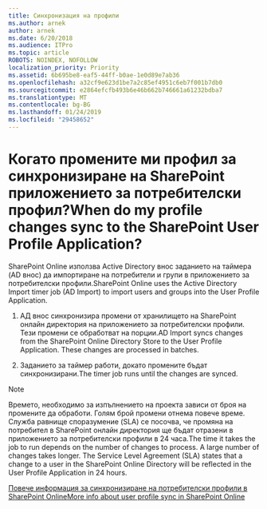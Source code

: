 ```yaml
---
title: Синхронизация на профили
ms.author: arnek
author: arnek
ms.date: 6/20/2018
ms.audience: ITPro
ms.topic: article
ROBOTS: NOINDEX, NOFOLLOW
localization_priority: Priority
ms.assetid: 6b695be8-eaf5-44ff-b0ae-1e0d89e7ab36
ms.openlocfilehash: a32cf9e623d1be7a2c85ef4951c6eb7f001b7db0
ms.sourcegitcommit: e2864efcfb493b6e46b662b746661a61232bdba7
ms.translationtype: MT
ms.contentlocale: bg-BG
ms.lasthandoff: 01/24/2019
ms.locfileid: "29458652"
---
```

# <a name="when-do-my-profile-changes-sync-to-the-sharepoint-user-profile-application"></a><span data-ttu-id="c10e7-102">Когато промените ми профил за синхронизиране на SharePoint приложението за потребителски профил?</span><span class="sxs-lookup"><span data-stu-id="c10e7-102">When do my profile changes sync to the SharePoint User Profile Application?</span></span>

<span data-ttu-id="c10e7-103">SharePoint Online използва Active Directory внос заданието на таймера (AD внос) да импортиране на потребители и групи в приложението за потребителски профили.</span><span class="sxs-lookup"><span data-stu-id="c10e7-103">SharePoint Online uses the Active Directory Import timer job (AD Import) to import users and groups into the User Profile Application.</span></span> 
  
1. <span data-ttu-id="c10e7-p101">АД внос синхронизира промени от хранилището на SharePoint онлайн директория на приложението за потребителски профили. Тези промени се обработват на порции.</span><span class="sxs-lookup"><span data-stu-id="c10e7-p101">AD Import syncs changes from the SharePoint Online Directory Store to the User Profile Application. These changes are processed in batches.</span></span>
    
2. <span data-ttu-id="c10e7-106">Заданието за таймер работи, докато промените бъдат синхронизирани.</span><span class="sxs-lookup"><span data-stu-id="c10e7-106">The timer job runs until the changes are synced.</span></span>
    
> [!NOTE]
> <span data-ttu-id="c10e7-p102">Времето, необходимо за изпълнението на проекта зависи от броя на промените да обработи. Голям брой промени отнема повече време. Служба равнище споразумение (SLA) се посочва, че промяна на потребител в SharePoint онлайн директория ще бъдат отразени в приложението за потребителски профили в 24 часа.</span><span class="sxs-lookup"><span data-stu-id="c10e7-p102">The time it takes the job to run depends on the number of changes to process. A large number of changes takes longer. The Service Level Agreement (SLA) states that a change to a user in the SharePoint Online Directory will be reflected in the User Profile Application in 24 hours.</span></span> 
  
[<span data-ttu-id="c10e7-110">Повече информация за синхронизиране на потребителски профили в SharePoint Online</span><span class="sxs-lookup"><span data-stu-id="c10e7-110">More info about user profile sync in SharePoint Online</span></span>](https://go.microsoft.com/fwlink/?linkid=875671)
  

